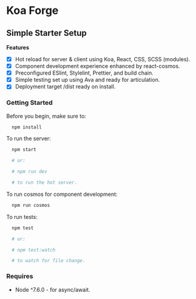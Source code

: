 # Koa Forge

## Simple Starter Setup

**Features**

* [x] Hot reload for server & client using Koa, React, CSS, SCSS (modules).
* [x] Component development experience enhanced by react-cosmos.
* [x] Preconfigured ESlint, Stylelint, Prettier, and build chain.
* [x] Simple testing set up using Ava and ready for articulation.
* [x] Deployment target /dist ready on install.

### Getting Started

Before you begin, make sure to:

```bash
  npm install
```

To run the server:

```bash
  npm start

  # or:

  # npm run dev

  # to run the hot server.
```

To run cosmos for component development:

```bash
  npm run cosmos
```

To run tests:

```bash
  npm test

  # or:

  # npm test:watch

  # to watch for file change.
```

### Requires

* Node ^7.6.0 - for async/await.
